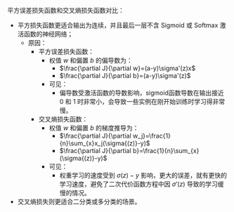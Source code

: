

平方误差损失函数和交叉熵损失函数对比：

- 平方损失函数更适合输出为连续，并且最后一层不含 Sigmoid 或 Softmax 激活函数的神经网络；
  - 原因：
    - 平方误差损失函数：
      - 权值 $w$ 和偏置 $b$ 的偏导数为：
        - $\frac{\partial J}{\partial w}=(a-y)\sigma'(z)x$
        - $\frac{\partial J}{\partial b}=(a-y)\sigma'(z)$
      - 可见：
        - 偏导数受激活函数的导数影响，sigmoid函数导数在输出接近 0 和 1 时非常小，会导致一些实例在刚开始训练时学习得非常慢。
    - 交叉熵损失函数：
      - 权值 $w$ 和偏置 $b$ 的梯度推导为：
        - $\frac{\partial J}{\partial w_j}=\frac{1}{n}\sum_{x}x_j(\sigma{(z)}-y)$
        - $\frac{\partial J}{\partial b}=\frac{1}{n}\sum_{x}(\sigma{(z)}-y)$
      - 可见：
        - 权重学习的速度受到 $\sigma{(z)}-y$ 影响，更大的误差，就有更快的学习速度，避免了二次代价函数方程中因 $\sigma'{(z)}$ 导致的学习缓慢的情况。
- 交叉熵损失则更适合二分类或多分类的场景。





